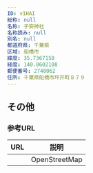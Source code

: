 ```yaml
---
ID: v1HAI
総称: null
名称: 子安神社
名称読み: null
別名: null
都道府県: 千葉県
区域: 船橋市
緯度: 35.7367158
経度: 140.0602108
郵便番号: 2740062
住所: 千葉県船橋市坪井町８７９
---
```


## その他

### 参考URL

| URL | 説明          |
| --- | ------------- |
|     | OpenStreetMap |
